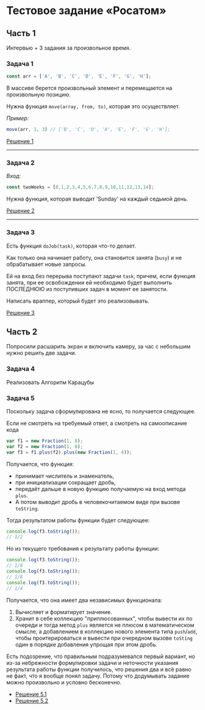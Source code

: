 # Тестовое задание «Росатом»

## Часть 1

Интервью + 3 задания за произвольное время.

### Задача 1

```js
const arr = ['A', 'B', 'C', 'D', 'E', 'F', 'G', 'H'];
```

В массиве берется произвольный элемент и перемещается на произвольную позицию.

Нужна функция `move(array, from, to)`, которая это осуществляет.

_Пример:_

```js
move(arr, 1, 3) // ['B', 'C', 'D', 'A', 'E', 'F', 'G', 'H'];
```

[Решение 1](src/solution-1.js)

---

### Задача 2

_Вход:_

```js
const twoWeeks = [0,1,2,3,4,5,6,7,8,9,10,11,12,13,14];
```

Нужна функция, которая выводит 'Sunday' на каждый седьмой день.

[Решение 2](src/solution-2.js)

---

### Задача 3

Есть функция `doJob(task)`, которая что-то делает.

Как только она начинает работу, она становится занята (`busy`) и не обрабатывает новые запросы.

Ей на вход без перерыва поступают задачи `task`, причем, если функция занята, при ее освобождении ей необходимо будет выполнить ПОСЛЕДНЮЮ из поступивших задач в момент ее занятости.

Написать враппер, который будет это реализовывать.

[Решение 3](src/solution-3.js)

## Часть 2

Попросили расшарить экран и включить камеру, за час с небольшим нужно решить две задачи.

### Задача 4

Реализовать Алгоритм Карацубы

### Задача 5

Поскольку задача сформулирована не ясно, то получается следующее.

Если не смотреть на требуемый ответ, а смотреть на самоописание кода

```js
var f1 = new Fraction(1, 8);
var f2 = new Fraction(1, 8);
var f3 = f1.plus(f2).plus(new Fraction(1, 4));
```

Получается, что функция:

- принимает числитель и знаменатель,
- при инициализации сокращает дробь,
- передаёт дальше в новую функцию получаемую на вход метода `plus`.
- А потом выводит дробь в человекочитаемом виде при вызове `toString`.

Тогда результатом работы функции будет следующее:

```js
console.log(f3.toString());
// 1/2
```

Но из текущего требования к результату работы функции:

```js
console.log(f3.toString());
// 1/8
console.log(f3.toString());
// 1/8
console.log(f3.toString());
// 1/4
```

Получается, что она имеет два независимых функционала:

1. Вычисляет и форматирует значение.
2. Хранит в себе коллекцию "приплюсованных", чтобы вывести их по очереди и тогда метод `plus` является не плюсом в математическом смысле, а добавлением в коллекцию нового элемента типа `push`/`add`, чтобы проитерироваться и вывести при очередном вызове `toSting` один в порядке добавления упрощая при этом дробь.

Есть подозрение, что правильным подразумевался первый вариант, но из-за небрежности формулировки задачи и неточности указания результата работы функции получилось, что решения два и всё равно не факт, что я вообще понял задачу. Потому что додумывать задание можно произвольно и условно бесконечно.

- [Решение 5.1](src/solution-5.1.js)
- [Решение 5.2](src/solution-5.2.js)
